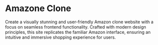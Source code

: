 # Amazone Clone<br>
<p>Create a visually stunning and user-friendly Amazon clone website with a focus on seamless
  frontend functionality. Crafted with modern design principles, this site replicates the familiar
  Amazon interface, ensuring an intuitive and immersive shopping experience for users.
</p>
